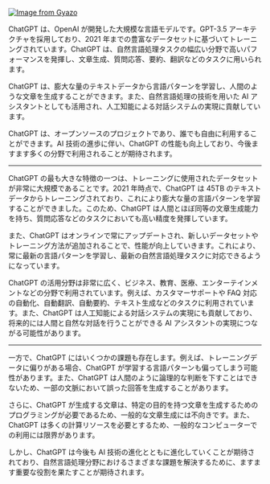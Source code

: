 [![Image from Gyazo](https://i.gyazo.com/a9b17e69056a295589c0edd71e3cc19f.png)](https://gyazo.com/a9b17e69056a295589c0edd71e3cc19f)

ChatGPT は、OpenAI が開発した大規模な言語モデルです。GPT-3.5 アーキテクチャを採用しており、2021 年までの豊富なデータセットに基づいてトレーニングされています。ChatGPT は、自然言語処理タスクの幅広い分野で高いパフォーマンスを発揮し、文章生成、質問応答、要約、翻訳などのタスクに用いられます。

ChatGPT は、膨大な量のテキストデータから言語パターンを学習し、人間のような文章を生成することができます。また、自然言語処理の技術を用いた AI アシスタントとしても活用され、人工知能による対話システムの実現に貢献しています。

ChatGPT は、オープンソースのプロジェクトであり、誰でも自由に利用することができます。AI 技術の進歩に伴い、ChatGPT の性能も向上しており、今後ますます多くの分野で利用されることが期待されます。

---

ChatGPT の最も大きな特徴の一つは、トレーニングに使用されたデータセットが非常に大規模であることです。2021 年時点で、ChatGPT は 45TB のテキストデータからトレーニングされており、これにより膨大な量の言語パターンを学習することができました。このため、ChatGPT は人間とほぼ同等の文章生成能力を持ち、質問応答などのタスクにおいても高い精度を発揮しています。

また、ChatGPT はオンラインで常にアップデートされ、新しいデータセットやトレーニング方法が追加されることで、性能が向上していきます。これにより、常に最新の言語パターンを学習し、最新の自然言語処理タスクに対応できるようになっています。

ChatGPT の活用分野は非常に広く、ビジネス、教育、医療、エンターテインメントなどの分野で利用されています。例えば、カスタマーサポートや FAQ 対応の自動化、自動翻訳、自動要約、テキスト生成などのタスクに利用されています。また、ChatGPT は人工知能による対話システムの実現にも貢献しており、将来的には人間と自然な対話を行うことができる AI アシスタントの実現につながる可能性があります。

---

一方で、ChatGPT にはいくつかの課題も存在します。例えば、トレーニングデータに偏りがある場合、ChatGPT が学習する言語パターンも偏ってしまう可能性があります。また、ChatGPT は人間のように論理的な判断を下すことはできないため、一部の文脈において誤った回答を生成することがあります。

さらに、ChatGPT が生成する文章は、特定の目的を持つ文章を生成するためのプログラミングが必要であるため、一般的な文章生成には不向きです。また、ChatGPT は多くの計算リソースを必要とするため、一般的なコンピューターでの利用には限界があります。

しかし、ChatGPT は今後も AI 技術の進化とともに進化していくことが期待されており、自然言語処理分野におけるさまざまな課題を解決するために、ますます重要な役割を果たすことが期待されます。
